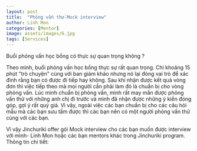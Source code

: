```yaml
---
layout: post
title:  "Phỏng vấn thử-Mock interview"
author: Linh Mon
categories: [Mentor]
image: assets/images/6.jpg
tags: [Services]
---
```

Buổi phỏng vấn học bổng có thực sự quan trọng không ? 

Theo mình, buổi phỏng vấn học bổng thực sự rất quan trọng. Chỉ khoảng 15 phút "trò chuyện" cùng với ban giám khảo nhưng nó lại đóng vai trò để xác đinh rằng bạn có được đi tiếp hay không. 
Sau khi nhận được kết quả vòng đơn thì việc tiếp theo mà mọi người cần phải làm đó là chuẩn bị cho vòng phỏng vấn. Lúc mình chuẩn bị phỏng vấn, mình rất may mắn được phỏng vấn thử với những anh chị đi trước và mình đã nhận được những ý kiến đóng góp, gợi ý rất quý giá. Vì vậy, ngoài việc các bạn chuẩn bị cho các câu hỏi mẫu mà các bạn sưu tầm được thì các bạn nên có một người phỏng vấn thử cùng với các bạn. 

Vì vậy Jinchuriki offer gói Mock interview cho các bạn muốn được interview với mình- Linh Mon hoặc các bạn mentors khác trong Jinchuriki program. 
Thông tin chi tiết: 
